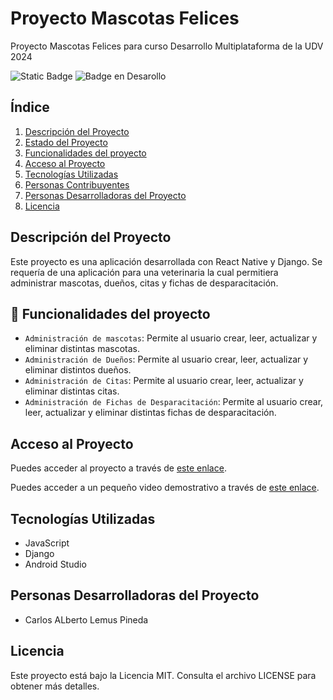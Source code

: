 <h1>Proyecto Mascotas Felices</h1>

Proyecto Mascotas Felices para curso Desarrollo Multiplataforma de la UDV 2024

![Static Badge](https://img.shields.io/badge/license-MIT-Green)
![Badge en Desarollo](https://img.shields.io/badge/status-EN%20DESAROLLO-green)

## Índice
1. [Descripción del Proyecto](#descripción-del-proyecto)
2. [Estado del Proyecto](#estado-del-proyecto)
3. [Funcionalidades del proyecto](#funcionalidades-del-proyecto)
4. [Acceso al Proyecto](#acceso-al-proyecto)
5. [Tecnologías Utilizadas](#tecnologías-utilizadas)
6. [Personas Contribuyentes](#personas-contribuyentes)
7. [Personas Desarrolladoras del Proyecto](#personas-desarrolladoras-del-proyecto)
8. [Licencia](#licencia)

## Descripción del Proyecto

Este proyecto es una aplicación desarrollada con React Native y Django. Se requería de una aplicación para una veterinaria la cual permitiera administrar mascotas, dueños, citas y fichas de desparacitación.

## :hammer: Funcionalidades del proyecto

- `Administración de mascotas`: Permite al usuario crear, leer, actualizar y eliminar distintas mascotas.
- `Administración de Dueños`: Permite al usuario crear, leer, actualizar y eliminar distintos dueños.
- `Administración de Citas`: Permite al usuario crear, leer, actualizar y eliminar distintas citas.
- `Administración de Fichas de Desparacitación`: Permite al usuario crear, leer, actualizar y eliminar distintas fichas de desparacitación.

## Acceso al Proyecto

Puedes acceder al proyecto a través de [este enlace](https://github.com/CarlosLP0321/Proyecto-Mascotas-Felices-UDV.git).

Puedes acceder a un pequeño video demostrativo a través de [este enlace](https://youtu.be/3k1jEMZKVA0).

## Tecnologías Utilizadas

- JavaScript
- Django
- Android Studio

## Personas Desarrolladoras del Proyecto

- Carlos ALberto Lemus Pineda

## Licencia

Este proyecto está bajo la Licencia MIT. Consulta el archivo LICENSE para obtener más detalles.
